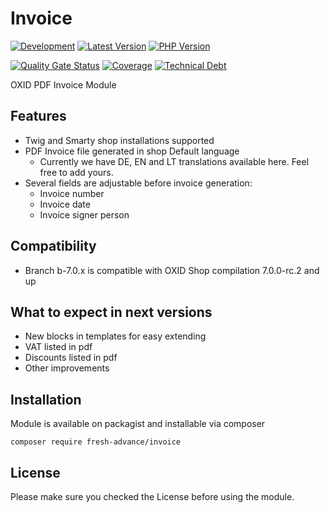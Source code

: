 # Invoice

[![Development](https://github.com/Fresh-Advance/Invoice/actions/workflows/development.yml/badge.svg?branch=b-7.0.x)](https://github.com/Fresh-Advance/Invoice/actions/workflows/development.yml)
[![Latest Version](https://img.shields.io/packagist/v/Fresh-Advance/Invoice?logo=composer&label=latest&include_prereleases&color=orange)](https://packagist.org/packages/Fresh-Advance/Invoice)
[![PHP Version](https://img.shields.io/packagist/php-v/Fresh-Advance/Invoice)](https://github.com/Fresh-Advance/Invoice)

[![Quality Gate Status](https://sonarcloud.io/api/project_badges/measure?project=Fresh-Advance_Invoice&metric=alert_status)](https://sonarcloud.io/dashboard?id=Fresh-Advance_Invoice)
[![Coverage](https://sonarcloud.io/api/project_badges/measure?project=Fresh-Advance_Invoice&metric=coverage)](https://sonarcloud.io/dashboard?id=Fresh-Advance_Invoice)
[![Technical Debt](https://sonarcloud.io/api/project_badges/measure?project=Fresh-Advance_Invoice&metric=sqale_index)](https://sonarcloud.io/dashboard?id=Fresh-Advance_Invoice)

OXID PDF Invoice Module

## Features

* Twig and Smarty shop installations supported
* PDF Invoice file generated in shop Default language
  * Currently we have DE, EN and LT translations available here. Feel free to add yours.
* Several fields are adjustable before invoice generation:
  * Invoice number
  * Invoice date
  * Invoice signer person

## Compatibility

* Branch b-7.0.x is compatible with OXID Shop compilation 7.0.0-rc.2 and up

## What to expect in next versions

* New blocks in templates for easy extending
* VAT listed in pdf
* Discounts listed in pdf
* Other improvements

## Installation

Module is available on packagist and installable via composer

```
composer require fresh-advance/invoice
```

## License

Please make sure you checked the License before using the module.
